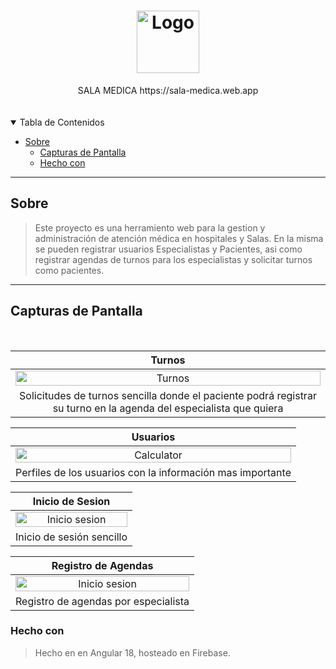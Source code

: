 <h1 align="center">
  <a href="https://github.com/GITHUB_USERNAME/REPO_SLUG">
    <img src="https://firebasestorage.googleapis.com/v0/b/sala-medica.firebasestorage.app/o/caja-medica.png?alt=media&token=94721211-7ae3-4289-9b67-083398f8e525" alt="Logo" width="100" height="100">
  </a>
</h1>

<div align="center">
  SALA MEDICA
https://sala-medica.web.app
  
  <br />
 
  <br />
  
</div>

<div align="center">
<br />


</div>

<details open="open">
<summary>Tabla de Contenidos</summary>

- [Sobre](#sobre--about)
  - [Capturas de Pantalla](#capturas-de-pantalla--screenshots)
  - [Hecho con](#hecho-con--built-with)

</details>

---

## Sobre 

> Este proyecto es una herramiento web para la gestion y administración de atención médica en hospitales y Salas. En la misma se pueden registrar usuarios Especialistas y Pacientes, asi como registrar agendas de turnos para los especialistas y solicitar turnos como pacientes.

> 

---
## Capturas de Pantalla
<br>


|                        Turnos                             |    
| :-------------------------------------------------------------------:       | 
| <img src="https://firebasestorage.googleapis.com/v0/b/sala-medica.firebasestorage.app/o/capturasPantalla%2FScreenshot%202024-11-12%20at%2000-22-32%20PrimerParcialDeCastroJonathan.png?alt=media&token=f6715ffb-64a8-4c6f-932d-4f0a651f1b11" title="Turnos" width="100%">  | 
|                        Solicitudes de turnos sencilla donde el paciente podrá registrar su turno en la agenda del especialista que quiera                             |    


|                           Usuarios                 |                                                     
|  :-------------------------------------------------------------------:      
| <img src="https://firebasestorage.googleapis.com/v0/b/sala-medica.firebasestorage.app/o/capturasPantalla%2FScreenshot%202024-11-12%20at%2000-20-39%20PrimerParcialDeCastroJonathan.png?alt=media&token=7aaa828f-c305-4f00-9681-565b6007e187" title="Calculator" width="100%">    |
|                        Perfiles de los usuarios con la información mas importante                             |    

|                        Inicio de Sesion                             |    
| :-------------------------------------------------------------------:       | 
|<img src="https://firebasestorage.googleapis.com/v0/b/sala-medica.firebasestorage.app/o/capturasPantalla%2FScreenshot%202024-11-12%20at%2000-19-20%20PrimerParcialDeCastroJonathan.png?alt=media&token=a35e86ba-abd9-469c-842f-f54cacedde16" title="Inicio sesion" width="100%">       | 
|                        Inicio de sesión sencillo                             |    

|                        Registro de Agendas                             |    
| :-------------------------------------------------------------------:       | 
|<img src="https://firebasestorage.googleapis.com/v0/b/sala-medica.firebasestorage.app/o/capturasPantalla%2FScreenshot%202024-11-12%20at%2013-04-16%20PrimerParcialDeCastroJonathan.png?alt=media&token=cf7f7f9b-99b5-43ad-b625-42e0287dc1a9" title="Inicio sesion" width="100%">       | 
|                        Registro de agendas por especialista                             |    


</details>

### Hecho con 


> Hecho en en Angular 18, hosteado en Firebase. 

